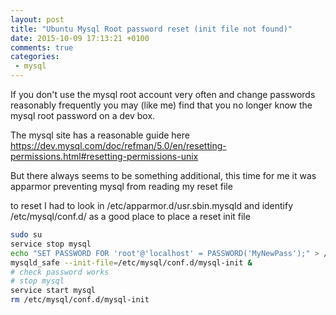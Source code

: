 ```yaml
---
layout: post
title: "Ubuntu Mysql Root password reset (init file not found)"
date: 2015-10-09 17:13:21 +0100
comments: true
categories: 
 - mysql
---
```


If you don't use the mysql root account very often and change passwords reasonably frequently you may (like me) find that you no longer know the mysql root password on a dev box.

The mysql site has a reasonable guide here https://dev.mysql.com/doc/refman/5.0/en/resetting-permissions.html#resetting-permissions-unix

But there always seems to be something additional, this time for me it was apparmor preventing mysql from reading my reset file

to reset I had to
 look in /etc/apparmor.d/usr.sbin.mysqld and identify /etc/mysql/conf.d/ as a good place to place a reset init file

```bash
sudo su
service stop mysql
echo "SET PASSWORD FOR 'root'@'localhost' = PASSWORD('MyNewPass');" > /etc/mysql/conf.d/mysql-init
mysqld_safe --init-file=/etc/mysql/conf.d/mysql-init &
# check password works
# stop mysql 
service start mysql
rm /etc/mysql/conf.d/mysql-init
```

